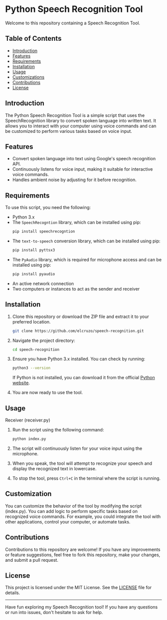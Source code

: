 # Python Speech Recognition Tool

Welcome to this repository containing a Speech Recognition Tool.

## Table of Contents

- [Introduction](#introduction)
- [Features](#features)
- [Requirements](#requirements)
- [Installation](#installation)
- [Usage](#usage)
- [Customizations](#customizations)
- [Contributions](#contributions)
- [License](#license)

## Introduction

The Python Speech Recognition Tool is a simple script that uses the SpeechRecognition library to convert spoken language into written text. It allows you to interact with your computer using voice commands and can be customized to perform various tasks based on voice input.

## Features

- Convert spoken language into text using Google's speech recognition API.
- Continuously listens for voice input, making it suitable for interactive voice commands.
- Handles ambient noise by adjusting for it before recognition.

## Requirements

To use this script, you need the following:

- Python 3.x
- The `SpeechRecogntion` library, which can be installed using pip:
  ```bash
  pip install speechrecogntion
  ```
- The `text-to-speech` conversion library, which can be installed using pip:
  ```bash
  pip install pyttsx3
  ```
- The `PyAudio` library, which is required for microphone access and can be installed using pip:
  ```bash
  pip install pyaudio
  ```
- An active network connection
- Two computers or instances to act as the sender and receiver

## Installation

1. Clone this repository or download the ZIP file and extract it to your preferred location.

   ```bash
   git clone https://github.com/elcruzo/speech-recognition.git
   ```
   
2. Navigate the project directory:
   
   ```bash
   cd speech-recognition
   ```
   
3. Ensure you have Python 3.x installed. You can check by running:

   ```bash
   python3 --version
   ```

   If Python is not installed, you can download it from the official [Python website](https://www.python.org/downloads/).

4. You are now ready to use the tool.

## Usage

Receiver (receiver.py)

1. Run the script using the following command:

   ```bash
   python index.py
   ```

2. The script will continuously listen for your voice input using the microphone.
3. When you speak, the tool will attempt to recognize your speech and display the recognized text in lowercase.
3. To stop the tool, press `Ctrl+C` in the terminal where the script is running.

## Customization

You can customize the behavior of the tool by modifying the script (index.py). You can add logic to perform specific tasks based on recognized voice commands. For example, you could integrate the tool with other applications, control your computer, or automate tasks.

## Contributions
Contributions to this repository are welcome! If you have any improvements or feature suggestions, feel free to fork this repository, make your changes, and submit a pull request.

## License

This project is licensed under the MIT License. See the [LICENSE](LICENSE) file for details.

---

Have fun exploring my Speech Recognition tool! If you have any questions or run into issues, don't hesitate to ask for help.


